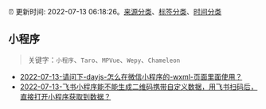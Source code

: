 :alarm_clock: 更新时间: 2022-07-13 06:18:26。[来源分类](../README.md)、[标签分类](../TAGS.md)、[时间分类](../TIMELINE.md)

## 小程序


> 关键字：`小程序`、`Taro`、`MPVue`、`Wepy`、`Chameleon`



- [2022-07-13-请问下-dayjs-怎么在微信小程序的-wxml-页面里面使用？](https://www.v2ex.com/t/865861) 
- [2022-07-13-飞书小程序能不能生成二维码携带自定义数据，用飞书扫码后，直接打开小程序获取到数据？](https://www.v2ex.com/t/865855) 